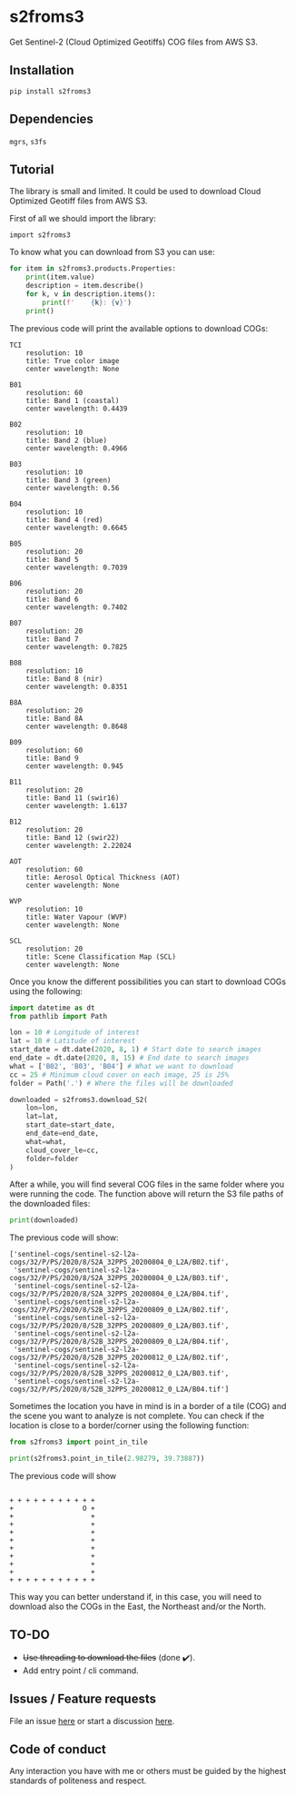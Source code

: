# s2froms3
Get Sentinel-2 (Cloud Optimized Geotiffs) COG files from AWS S3.

## Installation

`pip install s2froms3`

## Dependencies

`mgrs`, `s3fs`

## Tutorial

The library is small and limited. It could be used to download Cloud Optimized
Geotiff files from AWS S3.

First of all we should import the library:

`import s2froms3`

To know what you can download from S3 you can use:

```python
for item in s2froms3.products.Properties:
    print(item.value)
    description = item.describe()
    for k, v in description.items():
        print(f'    {k}: {v}')
    print()
```

The previous code will print the available options to download COGs:

```
TCI
    resolution: 10
    title: True color image
    center wavelength: None

B01
    resolution: 60
    title: Band 1 (coastal)
    center wavelength: 0.4439

B02
    resolution: 10
    title: Band 2 (blue)
    center wavelength: 0.4966

B03
    resolution: 10
    title: Band 3 (green)
    center wavelength: 0.56

B04
    resolution: 10
    title: Band 4 (red)
    center wavelength: 0.6645

B05
    resolution: 20
    title: Band 5
    center wavelength: 0.7039

B06
    resolution: 20
    title: Band 6
    center wavelength: 0.7402

B07
    resolution: 20
    title: Band 7
    center wavelength: 0.7825

B08
    resolution: 10
    title: Band 8 (nir)
    center wavelength: 0.8351

B8A
    resolution: 20
    title: Band 8A
    center wavelength: 0.8648

B09
    resolution: 60
    title: Band 9
    center wavelength: 0.945

B11
    resolution: 20
    title: Band 11 (swir16)
    center wavelength: 1.6137

B12
    resolution: 20
    title: Band 12 (swir22)
    center wavelength: 2.22024

AOT
    resolution: 60
    title: Aerosol Optical Thickness (AOT)
    center wavelength: None

WVP
    resolution: 10
    title: Water Vapour (WVP)
    center wavelength: None

SCL
    resolution: 20
    title: Scene Classification Map (SCL)
    center wavelength: None
```

Once you know the different possibilities you can start to download COGs using
the following:

```python
import datetime as dt
from pathlib import Path

lon = 10 # Longitude of interest
lat = 10 # Latitude of interest
start_date = dt.date(2020, 8, 1) # Start date to search images
end_date = dt.date(2020, 8, 15) # End date to search images
what = ['B02', 'B03', 'B04'] # What we want to download
cc = 25 # Minimum cloud cover on each image, 25 is 25%
folder = Path('.') # Where the files will be downloaded

downloaded = s2froms3.download_S2(
    lon=lon,
    lat=lat,
    start_date=start_date,
    end_date=end_date,
    what=what,
    cloud_cover_le=cc,
    folder=folder
)
```

After a while, you will find several COG files in the same folder where you
were running the code. The function above will return the S3 file paths of
the downloaded files:

```python
print(downloaded)
```

The previous code will show:

```
['sentinel-cogs/sentinel-s2-l2a-cogs/32/P/PS/2020/8/S2A_32PPS_20200804_0_L2A/B02.tif',
 'sentinel-cogs/sentinel-s2-l2a-cogs/32/P/PS/2020/8/S2A_32PPS_20200804_0_L2A/B03.tif',
 'sentinel-cogs/sentinel-s2-l2a-cogs/32/P/PS/2020/8/S2A_32PPS_20200804_0_L2A/B04.tif',
 'sentinel-cogs/sentinel-s2-l2a-cogs/32/P/PS/2020/8/S2B_32PPS_20200809_0_L2A/B02.tif',
 'sentinel-cogs/sentinel-s2-l2a-cogs/32/P/PS/2020/8/S2B_32PPS_20200809_0_L2A/B03.tif',
 'sentinel-cogs/sentinel-s2-l2a-cogs/32/P/PS/2020/8/S2B_32PPS_20200809_0_L2A/B04.tif',
 'sentinel-cogs/sentinel-s2-l2a-cogs/32/P/PS/2020/8/S2B_32PPS_20200812_0_L2A/B02.tif',
 'sentinel-cogs/sentinel-s2-l2a-cogs/32/P/PS/2020/8/S2B_32PPS_20200812_0_L2A/B03.tif',
 'sentinel-cogs/sentinel-s2-l2a-cogs/32/P/PS/2020/8/S2B_32PPS_20200812_0_L2A/B04.tif']
```

Sometimes the location you have in mind is in a border of a tile (COG) and
the scene you want to analyze is not complete. You can check if the location
is close to a border/corner using the following function:

```python
from s2froms3 import point_in_tile

print(s2froms3.point_in_tile(2.98279, 39.73887))
```

The previous code will show

```

+ + + + + + + + + + + 
+                 O + 
+                   + 
+                   + 
+                   + 
+                   + 
+                   + 
+                   + 
+                   + 
+                   + 
+ + + + + + + + + + + 

```

This way you can better understand if, in this case, you will need to 
download also the COGs in the East, the Northeast and/or the North.

## TO-DO

* ~~Use threading to download the files~~ (done :heavy_check_mark:).
* Add entry point / cli command.

## Issues / Feature requests

File an issue [here](https://github.com/kikocorreoso/s2froms3/issues) or start
a discussion [here](https://github.com/kikocorreoso/s2froms3/discussions).

## Code of conduct

Any interaction you have with me or others must be guided by the highest 
standards of politeness and respect.

